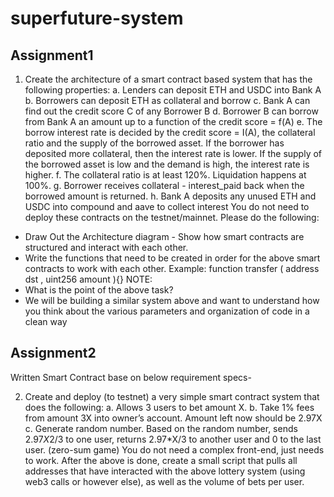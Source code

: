# superfuture-system

## Assignment1

1. Create the architecture of a smart contract based system that has the following
properties:
a. Lenders can deposit ETH and USDC into Bank A
b. Borrowers can deposit ETH as collateral and borrow
c. Bank A can find out the credit score C of any Borrower B
d. Borrower B can borrow from Bank A an amount up to a function of the credit
score = f(A)
e. The borrow interest rate is decided by the credit score = I(A), the collateral ratio
and the supply of the borrowed asset. If the borrower has deposited more
collateral, then the interest rate is lower. If the supply of the borrowed asset is low
and the demand is high, the interest rate is higher.
f. The collateral ratio is at least 120%. Liquidation happens at 100%.
g. Borrower receives collateral - interest_paid back when the borrowed amount is
returned.
h. Bank A deposits any unused ETH and USDC into compound and aave to collect
interest
You do not need to deploy these contracts on the testnet/mainnet. Please do the following:
- Draw Out the Architecture diagram - Show how smart contracts are structured and
interact with each other.
- Write the functions that need to be created in order for the above smart contracts to work
with each other. Example: function transfer ( address dst , uint256 amount ){}
NOTE:
- What is the point of the above task?
- We will be building a similar system above and want to understand how you think
about the various parameters and organization of code in a clean way



## Assignment2
Written Smart Contract base on below requirement specs-

2. Create and deploy (to testnet) a very simple smart contract system that does the
following:
a. Allows 3 users to bet amount X.
b. Take 1% fees from amount 3X into owner’s account. Amount left now should be
2.97X
c. Generate random number. Based on the random number, sends 2.97*X*2/3 to
one user, returns 2.97*X/3 to another user and 0 to the last user. (zero-sum
game)
You do not need a complex front-end, just needs to work.
After the above is done, create a small script that pulls all addresses that have interacted with
the above lottery system (using web3 calls or however else), as well as the volume of bets per
user.



